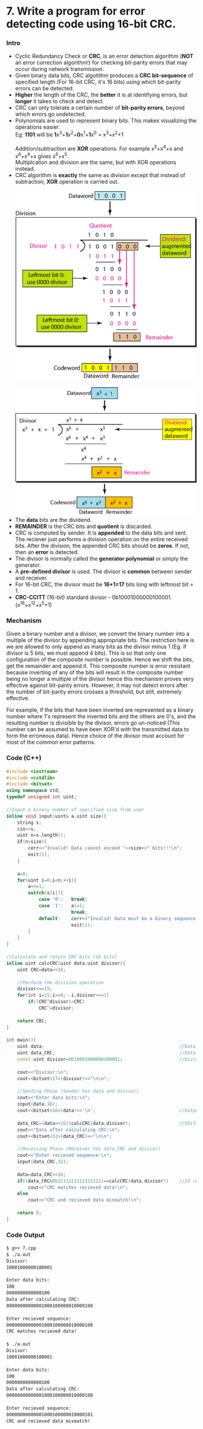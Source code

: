 # 7. Write a program for error detecting code using 16-bit CRC.

### Intro
* Cyclic Redundancy Check or **CRC**, is an error detection algorithm (**NOT** an error correction algorithm!) for checking bit-parity errors that may occur during network transmission.
* Given binary data bits, CRC algotithm produces a **CRC bit-sequence** of specified length (For 16-bit CRC, it's 16 bits) using which bit-parity errors can be detected.
* **Higher** the length of the CRC, the **better** it is at identifying errors, but **longer** it takes to check and detect.
* CRC can only tolerate a certain number of **bit-parity errors**, beyond which errors go undetected.
* Polynomials are used to represent binary bits. This makes visualizing the operations easier.<br>
	Eg:	**1101** will be **1**x<sup>3</sup>+**1**x<sup>2</sup>+**0**x<sup>1</sup>+**1**x<sup>0</sup> = x<sup>3</sup>+x<sup>2</sup>+1<br><br>
	Addition/subtraction are **XOR** operations. For example x<sup>5</sup>+x<sup>4</sup>+x and x<sup>6</sup>+x<sup>4</sup>+x gives x<sup>6</sup>+x<sup>5</sup>.<br>
	Multiplcation and division are the same, but with XOR operations instead.
* CRC algorithm is **exactly** the same as division except that instead of subtraction, **XOR** operation is carried out.
	<br><br><img src="../Images/7-1.png?raw=true" width="480px">
	<br><br><img src="../Images/7-2.png?raw=true" width="480px">
* The **data** bits are the dividend.
* **REMAINDER** is the CRC bits and **quotient** is discarded.
* CRC is computed by sender. It is **appended** to the data bits and sent. The reciever just performs a division operation on the entire received bits. After the division, the appended CRC bits should be **zeros**. If not, then an **error** is detected.
* The divisor is normally called the **generator polynomial** or simply the generator.
* A **pre-defined divisor** is used. The divisor is **common** between sender and receiver.
* For 16-bit CRC, the divisor must be **16+1=17** bits long with leftmost bit = 1.
* **CRC-CCITT** (16-bit) standard divisor - 0b10001000000100001. (x<sup>16</sup>+x<sup>12</sup>+x<sup>5</sup>+1)

### Mechanism
Given a binary number and a divisor, we convert the binary number into a multiple of the divisor by appending appropriate bits. The restriction here is we are allowed to only append as many bits as the divisor minus 1 (Eg. if divisor is 5 bits, we must append 4 bits). This is so that only one configuration of the composite number is possible. Hence we shift the bits, get the remainder and append it. This composite number is error resistant because inverting of any of the bits will result in the composite number being no longer a multiple of the divisor hence this mechanism proves very effective against bit-parity errors. However, it may not detect errors after the number of bit-parity errors crosses a threshold, but still, extremely effective.

For example, if the bits that have been inverted are represented as a binary number where 1's represent the inverted bits and the others are 0's, and the resulting number is divisible by the divisor, errors go un-noticed (This number can be assumed to have been XOR'd with the transmitted data to form the erroneous data). Hence choice of the divisor must account for most of the common error patterns.

### Code (C++)
```c++
#include <iostream>
#include <cstdlib>
#include <bitset>
using namespace std;
typedef unsigned int uint;

//Input a binary number of specified size from user
inline void input(uint& a,uint size){
	string s;
	cin>>s;
	uint n=s.length();
	if(n>size){
		cerr<<"Invalid! Data cannot exceed "<<size<<" bits!!!\n";
		exit(1);
	}

	a=0;
	for(uint i=0;i<n;++i){
		a<<=1;
		switch(s[i]){
			case '0':	break;
			case '1':	a|=1;
						break;
			default:	cerr<<"Invalid! Data must be a binary sequence!!!\n";
						exit(1);
		}
	}
}

//Calculate and return CRC bits (16 bits)
inline uint calcCRC(uint data,uint divisor){
	uint CRC=data<<16;

	//Perform the division operation
	divisor<<=15;
	for(int i=15;i>=0;--i,divisor>>=1)
		if((CRC^divisor)<CRC)
			CRC^=divisor;

	return CRC;
}

int main(){
	uint data;													//Data bits (16 bits)
	uint data_CRC;												//Data bits appended with CRC bits (16 + 16 bits)
	const uint divisor=0b10001000000100001;						//Divisor (CCITT standard: x^16 + x^12 + x^5 + x^0)

	cout<<"Divisor:\n";
	cout<<bitset<17>(divisor)<<"\n\n";

	//Sending Phase (Sender has data and divisor)
	cout<<"Enter data bits:\n";
	input(data,16);
	cout<<bitset<16>(data)<<'\n';								//Output the data as 16 bits

	data_CRC=(data<<16)|calcCRC(data,divisor);					//Shift data by 16 bits and insert CRC
	cout<<"Data after calculating CRC:\n";
	cout<<bitset<32>(data_CRC)<<"\n\n";

	//Receiving Phase (Receiver has data_CRC and divisor)
	cout<<"Enter recieved sequence:\n";
	input(data_CRC,32);

	data=data_CRC>>16;
	if((data_CRC&0b1111111111111111)==calcCRC(data,divisor))	//If recieved CRC (last 16 bits) equals calculated CRC
		cout<<"CRC matches recieved data!\n";
	else
		cout<<"CRC and recieved data mismatch!\n";

	return 0;
}

```

### Code Output
```bash
$ g++ 7.cpp
$ ./a.out
Divisor:
10001000000100001

Enter data bits:
100
0000000000000100
Data after calculating CRC:
00000000000001000100000010000100

Enter recieved sequence:
00000000000001000100000010000100
CRC matches recieved data!

$ ./a.out
Divisor:
10001000000100001

Enter data bits:
100
0000000000000100
Data after calculating CRC:
00000000000001000100000010000100

Enter recieved sequence:
00000000000001000100000010000101
CRC and recieved data mismatch!
```
